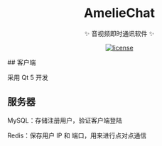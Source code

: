 <div align="center">
  <h1>AmelieChat</h1>
  <p>✨ 音视频即时通讯软件 ✨</p>
  <p>
    <a href="https://raw.githubusercontent.com/ImAmelie/AmelieChat/master/LICENSE">
      <img alt="license" src="https://img.shields.io/github/license/ImAmelie/AmelieChat?style=flat-square">
    </a>
  </p>
</div>
## 客户端

采用 Qt 5 开发

## 服务器

MySQL：存储注册用户，验证客户端登陆

Redis：保存用户 IP 和 端口，用来进行点对点通信
